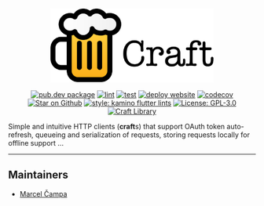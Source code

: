 <p align="center">
<img src="https://raw.githubusercontent.com/stelynx/craft/master/misc/logo_text.svg" height="150" alt="Craft" />
</p>

<p align="center">
<a href="https://pub.dev/packages/craft"><img src="https://img.shields.io/pub/v/craft?color=40c4ff&logo=dart" alt="pub.dev package"></a>
<a href="https://github.com/stelynx/craft/actions/workflows/lint.yml"><img src="https://github.com/stelynx/craft/actions/workflows/lint.yml/badge.svg" alt="lint"></a>
<a href="https://github.com/stelynx/craft/actions/workflows/test.yml"><img src="https://github.com/stelynx/craft/actions/workflows/test.yml/badge.svg" alt="test"></a>
<a href="https://github.com/stelynx/craft/actions/workflows/pages.yml"><img src="https://github.com/stelynx/craft/actions/workflows/pages.yml/badge.svg" alt="deploy website"></a>
<a href="https://codecov.io/gh/stelynx/craft"><img src="https://codecov.io/gh/stelynx/craft/branch/master/graph/badge.svg" alt="codecov"></a>
<a href="https://github.com/stelynx/craft"><img src="https://img.shields.io/github/stars/stelynx/craft.svg?style=flat&logo=github&colorB=fbae17&label=stars" alt="Star on Github"></a>
<a href="https://github.com/kaminomobile/kamino_flutter_lints"><img src="https://img.shields.io/badge/style-kamino-000000.svg" alt="style: kamino flutter lints"></a>
<a href="LICENSE"><img src="https://img.shields.io/github/license/stelynx/craft?color=purple" alt="License: GPL-3.0"></a>
<a href="https://craftlib.com"><img src="https://img.shields.io/badge/website-craftlib.com-fbae17" alt="Craft Library"></a>
</p>

Simple and intuitive HTTP clients (**craft**s) that support OAuth token auto-refresh, queueing and serialization of requests, storing requests locally for offline support ...

<hr>

## Maintainers

- [Marcel Čampa](https://github.com/campovski)

